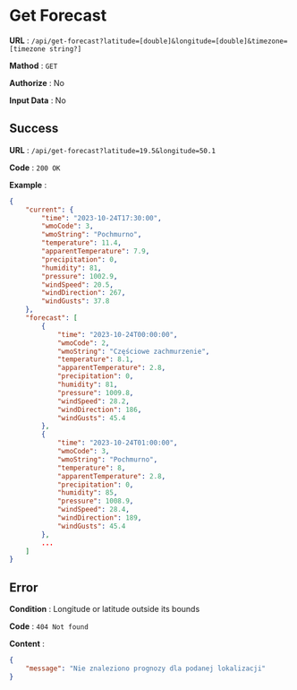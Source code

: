 # Get Forecast

**URL** : `/api/get-forecast?latitude=[double]&longitude=[double]&timezone=[timezone string?]`

**Mathod** : `GET`

**Authorize** : No

**Input Data** : No

## Success

**URL** : `/api/get-forecast?latitude=19.5&longitude=50.1`

**Code** : `200 OK`

**Example** :

```json
{
    "current": {
        "time": "2023-10-24T17:30:00",
        "wmoCode": 3,
        "wmoString": "Pochmurno",
        "temperature": 11.4,
        "apparentTemperature": 7.9,
        "precipitation": 0,
        "humidity": 81,
        "pressure": 1002.9,
        "windSpeed": 20.5,
        "windDirection": 267,
        "windGusts": 37.8
    },
    "forecast": [
        {
            "time": "2023-10-24T00:00:00",
            "wmoCode": 2,
            "wmoString": "Częściowe zachmurzenie",
            "temperature": 8.1,
            "apparentTemperature": 2.8,
            "precipitation": 0,
            "humidity": 81,
            "pressure": 1009.8,
            "windSpeed": 28.2,
            "windDirection": 186,
            "windGusts": 45.4
        },
        {
            "time": "2023-10-24T01:00:00",
            "wmoCode": 3,
            "wmoString": "Pochmurno",
            "temperature": 8,
            "apparentTemperature": 2.8,
            "precipitation": 0,
            "humidity": 85,
            "pressure": 1008.9,
            "windSpeed": 28.4,
            "windDirection": 189,
            "windGusts": 45.4
        },
        ...
    ]
}
```

## Error

**Condition** : Longitude or latitude outside its bounds

**Code** : `404 Not found`

**Content** :

```json
{
    "message": "Nie znaleziono prognozy dla podanej lokalizacji"
}
```
